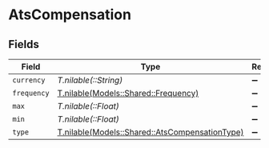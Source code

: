 # AtsCompensation


## Fields

| Field                                                                                        | Type                                                                                         | Required                                                                                     | Description                                                                                  |
| -------------------------------------------------------------------------------------------- | -------------------------------------------------------------------------------------------- | -------------------------------------------------------------------------------------------- | -------------------------------------------------------------------------------------------- |
| `currency`                                                                                   | *T.nilable(::String)*                                                                        | :heavy_minus_sign:                                                                           | N/A                                                                                          |
| `frequency`                                                                                  | [T.nilable(Models::Shared::Frequency)](../../models/shared/frequency.md)                     | :heavy_minus_sign:                                                                           | N/A                                                                                          |
| `max`                                                                                        | *T.nilable(::Float)*                                                                         | :heavy_minus_sign:                                                                           | N/A                                                                                          |
| `min`                                                                                        | *T.nilable(::Float)*                                                                         | :heavy_minus_sign:                                                                           | N/A                                                                                          |
| `type`                                                                                       | [T.nilable(Models::Shared::AtsCompensationType)](../../models/shared/atscompensationtype.md) | :heavy_minus_sign:                                                                           | N/A                                                                                          |